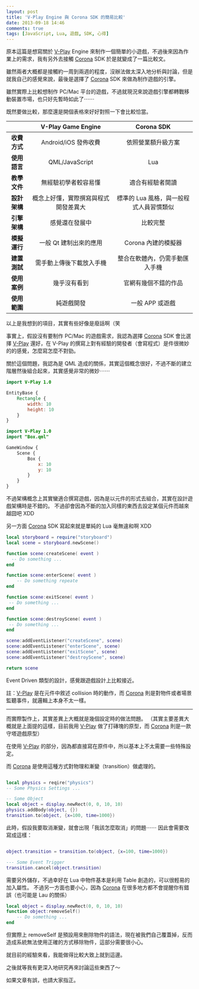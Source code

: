 ```yaml
---
layout: post
title: 'V-Play Engine 與 Corona SDK 的簡易比較'
date: 2013-09-18 14:46
comments: true
tags: [JavaScript, Lua, 遊戲, SDK, 心得]
---
```

原本這篇是想寫關於 [V-Play] Engine 來制作一個簡單的小遊戲，不過後來因為作業上的需求，我有另外去接觸 [Corona] SDK 於是就變成了一篇比較文。

雖然兩者大概都是接觸約一周到兩週的程度，沒辦法做太深入地分析與討論，但是就我自己的感覺來說，最後是選擇了 [Corona] SDK 來做為制作遊戲的引擎。

雖然實際上比較想制作 PC/Mac 平台的遊戲，不過就現況來說遊戲引擎都轉戰移動裝置市場，也只好先暫時如此了⋯⋯

<!-- more -->

既然要做比較，那麼還是開個表格來好好對照一下會比較恰當。

|           | **V-Play Game Engine** | **Corona SDK** |
|:---------:|:----------------------:|:--------------:|
|**收費方式**|Android/iOS 發佈收費     |依照營業額升級方案|
|**使用語言**|QML/JavaScript          |Lua             |
|**教學文件**|無經驗初學者較容易懂      |適合有經驗者閱讀  |
|**設計架構**|概念上好懂，實際撰寫與程式開發差異大|標準的 Lua 風格，與一般程式人員習慣類似|
|**引擎架構**|感覺還在發展中           |比較完整         |
|**模擬運行**|一般 Qt 建制出來的應用   | Corona 內建的模擬器|
|**建置測試**|需手動上傳後下載放入手機  | 整合在軟體內，仍需手動匯入手機|
|**使用案例**|幾乎沒有看到            |官網有幾個不錯的作品 |
|**使用範圍**|純遊戲開發              |一般 APP 或遊戲    |

以上是我想到的項目，其實有些好像是廢話啊（笑

事實上，假設沒有要制作 PC/Mac 的遊戲需求，我認為選擇 [Corona] SDK 會比選擇 [V-Play] 還好，在 V-Play 的撰寫上對有經驗的開發者（會寫程式）是件很微妙的的感覺，怎麼寫怎麼不對勁。

關於這個問題，我認為是 QML 造成的關係，其實這個概念很好，不過不斷的建立階層然後組合起來，其實感覺非常的微妙⋯⋯

``` qml Box.qml
import V-Play 1.0

EntityBase {
	Rectangle {
		width: 10
		height: 10
	}
}

```

``` qml Scene.qml
import V-Play 1.0
import "Box.qml"

GameWindow {
	Scene {
		Box {
			x: 10
			y: 10
		}
	}
}

```

不過架構概念上其實蠻適合撰寫遊戲，因為是以元件的形式去組合，其實在設計遊戲架構時是不錯的。
不過卻會因為不斷的加入同樣的東西去設定某個元件而越來越囧吧 XDD

另一方面 [Corona] SDK 寫起來就是單純的 Lua 毫無違和啊 XDD

``` lua scene1.lua
local storyboard = require("storyboard")
local scene = storyboard.newScene()

function scene:createScene( event )
  -- Do something ...
end

function scene:enterScene( event )
	-- Do something repeate
end

function scene:exitScene( event )
 -- Do something ...
end

function scene:destroyScene( event )
 -- Do something ...
end

scene:addEventListener("createScene", scene)
scene:addEventListener("enterScene", scene)
scene:addEventListener("exitScene", scene)
scene:addEventListener("destroyScene", scene)

return scene
```

Event Driven 類型的設計，感覺跟遊戲設計上比較接近。

註：[V-Play] 是在元件中敘述 collision 時的動作，而 [Corona] 則是對物件或者場景監聽事件，就邏輯上本身不太一樣。

---

而實際製作上，其實差異上大概就是幾個設定時的做法問題。
（其實主要差異大概就是上面提的這樣，目前我用 [V-Play] 做了打磚塊的原型，而 [Corona] 則是一款守塔遊戲原型）

在使用 [V-Play] 的部分，因為都直接寫在原件中，所以基本上不太需要一些特殊設定。

而 [Corona] 是使用這種方式對物理和漸變（transition）做處理的。

``` lua 

local physics = reqire("physics")
-- Some Physics Settings ...

-- Some Object
local object = display.newRect(0, 0, 10, 10)
physics.addBody(object, {})
transition.to(object, {x=100, time=1000})
```

此時，假設我要取消漸變，就會出現「我該怎麼取消」的問題⋯⋯
因此會需要改寫成這樣：

```lua

object.transition = transition.to(object, {x=100, time=1000})

--- Some Event Trigger
transition.cancel(object.transition)

```

需要另外儲存，不過幸好在 Lua 中物件基本是利用 Table 創造的，可以很輕易的加入屬性。
不過另一方面也要小心，因為 [Corona] 在很多地方都不會提醒你有錯誤（也可能是 Lau 的關係）

```lua
local object = display.newRect(0, 0, 10, 10)
function object:removeSelf()
	-- Do something ...
end
```

但實際上 removeSelf 是預設用來刪除物件的語法，現在被我們自己覆蓋掉，反而造成系統無法使用正確的方式移除物件，這部分需要很小心。

就目前的經驗來看，我能做得比較大致上就到這邊。

之後就等我有更深入地研究再來討論這些東西了～

如果文章有誤，也請大家指正。

[V-Play]: https://v-play.net/
[Corona]: https://coronalabs.com/
